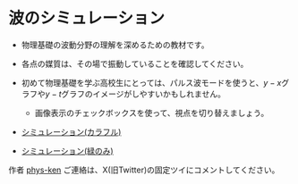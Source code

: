 # 波のシミュレーション
* 物理基礎の波動分野の理解を深めるための教材です。
* 各点の媒質は、その場で振動していることを確認してください。
* 初めて物理基礎を学ぶ高校生にとっては、パルス波モードを使うと、$y-x$グラフや$y-t$グラフのイメージがしやすいかもしれません。
  * 画像表示のチェックボックスを使って、視点を切り替えましょう。

* [シミュレーション(カラフル)](https://phys-ken.github.io/InteractiveWaveSimulator/wave_mode3.html)  
* [シミュレーション(緑のみ)](https://phys-ken.github.io/InteractiveWaveSimulator/wave_mode3_black.html) 

作者 [phys-ken](https://phys-ken.github.io/phys-ken/)
ご連絡は、X(旧Twitter)の固定ツイにコメントしてください。